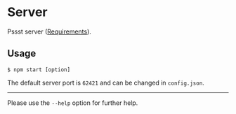 Server
======
Pssst server ([Requirements](package.json)).

Usage
-----
```
$ npm start [option]
```

The default server port is `62421` and can be changed in `config.json`.

----
Please use the `--help` option for further help.
